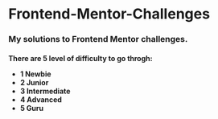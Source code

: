 # Frontend-Mentor-Challenges
<h3>My solutions to Frontend Mentor challenges.</h3>
<h4>
  There are 5 level of difficulty to go throgh:
  <ul>
  <li>1 Newbie</li>
  <li>2 Junior</li>
  <li>3 Intermediate</li>
  <li>4 Advanced</li>
  <li>5 Guru</li>
  </ul>
</h4>
